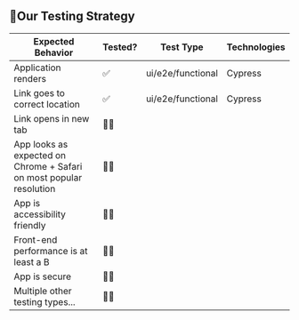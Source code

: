 ## 🧪Our Testing Strategy

| Expected Behavior  | Tested? | Test Type  | Technologies  |
|---|---|---|---|
| Application renders  | ✅ | ui/e2e/functional | Cypress |
| Link goes to correct location | ✅ | ui/e2e/functional | Cypress |
| Link opens in new tab  | 🙅‍♂️ |  |  |
| App looks as expected on Chrome + Safari on most popular resolution  | 🙅‍♂️ |   |   |
| App is accessibility friendly  | 🙅‍♂️ |   |   |
| Front-end performance is at least a B  | 🙅‍♂️ |   |   |
| App is secure  | 🙅‍♂️ |   |   |
| Multiple other testing types...  | 🙅‍♂️ |   |   |
